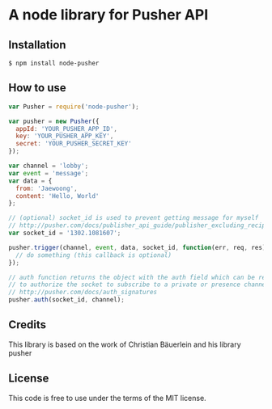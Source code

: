 # A node library for Pusher API

## Installation
```
$ npm install node-pusher
```

## How to use

```javascript
var Pusher = require('node-pusher');

var pusher = new Pusher({
  appId: 'YOUR_PUSHER_APP_ID',
  key: 'YOUR_PUSHER_APP_KEY',
  secret: 'YOUR_PUSHER_SECRET_KEY'
});

var channel = 'lobby';
var event = 'message';
var data = {
  from: 'Jaewoong',
  content: 'Hello, World'
};

// (optional) socket_id is used to prevent getting message for myself
// http://pusher.com/docs/publisher_api_guide/publisher_excluding_recipients
var socket_id = '1302.1081607';

pusher.trigger(channel, event, data, socket_id, function(err, req, res) {
  // do something (this callback is optional)
});

// auth function returns the object with the auth field which can be returned from our sever
// to authorize the socket to subscribe to a private or presence channel
// http://pusher.com/docs/auth_signatures
pusher.auth(socket_id, channel);
```

## Credits

This library is based on the work of Christian Bäuerlein and his library pusher

## License

This code is free to use under the terms of the MIT license.
